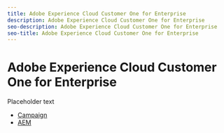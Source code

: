 ```yaml
---
title: Adobe Experience Cloud Customer One for Enterprise
description: Adobe Experience Cloud Customer One for Enterprise
seo-description: Adobe Experience Cloud Customer One for Enterprise
seo-title: Adobe Experience Cloud Customer One for Enterprise
---
```


# Adobe Experience Cloud Customer One for Enterprise

Placeholder text

* [Campaign](campaign.md)
* [AEM](AEM.md)
